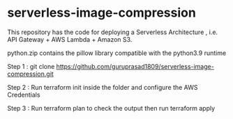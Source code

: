 # serverless-image-compression
This repository has the code for deploying a Serverless Architecture , i.e. API Gateway + AWS Lambda + Amazon S3. 

python.zip contains the pillow library compatible with the python3.9 runtime


Step 1 : git clone https://github.com/guruprasad1809/serverless-image-compression.git

Step 2 : Run terraform init inside the folder and configure the AWS Credentials 

Step 3 : Run terraform plan to check the output then run terraform apply
